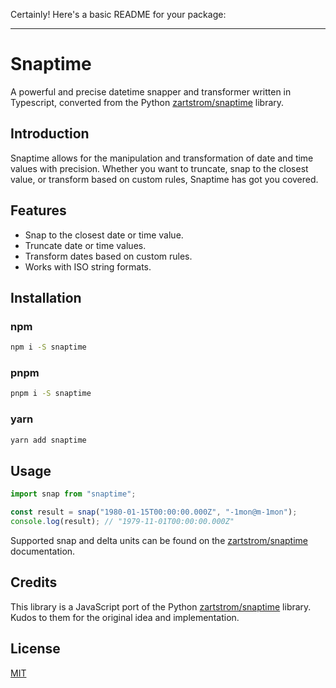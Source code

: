 Certainly! Here's a basic README for your package:

---

# Snaptime

A powerful and precise datetime snapper and transformer written in Typescript, converted from the Python [zartstrom/snaptime](https://github.com/zartstrom/snaptime) library.

## Introduction

Snaptime allows for the manipulation and transformation of date and time values with precision. Whether you want to truncate, snap to the closest value, or transform based on custom rules, Snaptime has got you covered.

## Features

- Snap to the closest date or time value.
- Truncate date or time values.
- Transform dates based on custom rules.
- Works with ISO string formats.

## Installation

### npm

```bash
npm i -S snaptime
```

### pnpm

```bash
pnpm i -S snaptime
```

### yarn

```bash
yarn add snaptime
```

## Usage

```javascript
import snap from "snaptime";

const result = snap("1980-01-15T00:00:00.000Z", "-1mon@m-1mon");
console.log(result); // "1979-11-01T00:00:00.000Z"
```

Supported snap and delta units can be found on the [zartstrom/snaptime](https://github.com/zartstrom/snaptime) documentation.

## Credits

This library is a JavaScript port of the Python [zartstrom/snaptime](https://github.com/zartstrom/snaptime) library. Kudos to them for the original idea and implementation.

## License

[MIT](LICENSE)

